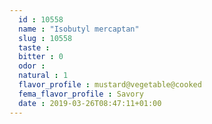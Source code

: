 ```yaml
---
  id : 10558
  name : "Isobutyl mercaptan"
  slug : 10558
  taste : 
  bitter : 0
  odor : 
  natural : 1
  flavor_profile : mustard@vegetable@cooked
  fema_flavor_profile : Savory
  date : 2019-03-26T08:47:11+01:00
---
```



